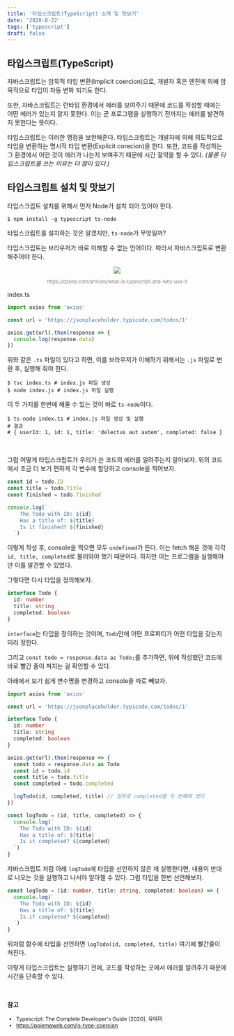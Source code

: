 ```yaml
---
title: '타입스크립트(TypeScript) 소개 및 맛보기'
date: '2020-8-22'
tags: ['typescript']
draft: false
---
```


## 타입스크립트(TypeScript)

자바스크립트는 암묵적 타입 변환(Implicit coercion)으로, 개발자 혹은 엔진에 의해 암묵적으로 타입이 자동 변화 되기도 한다.

또한, 자바스크립트는 런타임 환경에서 에러를 보여주기 때문에 코드를 작성할 때에는 어떤 에러가 있는지 알지 못한다. 이는 곧 프로그램을 실행하기 전까지는 에러를 발견하지 못한다는 뜻이다.

타입스크립트는 이러한 맹점을 보완해준다. 타입스크립트는 개발자에 의해 의도적으로 타입을 변환하는 명시적 타입 변환(Explicit corecion)을 한다. 또한, 코드를 작성하는 그 환경에서 어떤 것이 에러가 나는지 보여주기 때문에 시간 절약을 할 수 있다. _(물론 타입스크립트를 쓰는 이유는 더 많이 있다.)_

## 타입스크립트 설치 및 맛보기

타입스크립트 설치를 위해서 먼저 Node가 설치 되어 있어야 한다.

```shell
$ npm install -g typescript ts-node
```

타입스크립트를 설치하는 것은 알겠지만, `ts-node`가 무엇일까?

타입스크립트는 브라우저가 바로 이해할 수 없는 언어이다. 따라서 자바스크립트로 변환해주어야 한다.

<div style="text-align: center;"><img src="https://www.graycelltech.com/wp-content/uploads/2018/09/arrows1-1.png">
<p style="font-size: 11px; color: gray;">https://dzone.com/articles/what-is-typescript-and-why-use-it</p></div>

<span class="file-location">index.ts</span>

```ts
import axios from 'axios'

const url = 'https://jsonplaceholder.typicode.com/todos/1'

axios.get(url).then(response => {
  console.log(response.data)
})
```

위와 같은 `.ts` 파일이 있다고 하면, 이를 브라우저가 이해하기 위해서는 `.js` 파일로 변환 후, 실행해 줘야 한다.

```shell
$ tsc index.ts # index.js 파일 생성
$ node index.js # index.js 파일 실행
```

이 두 가지를 한번에 해줄 수 있는 것이 바로 `ts-node`이다.

```shell
$ ts-node index.ts # index.js 파일 생성 및 실행
# 결과
# { userId: 1, id: 1, title: 'delectus aut autem', completed: false }
```

<br />

그럼 어떻게 타입스크립트가 우리가 쓴 코드의 에러를 알려주는지 알아보자. 위의 코드에서 조금 더 보기 편하게 각 변수에 할당하고 console을 찍어보자.

```ts
const id = todo.ID
const title = todo.Title
const finished = todo.finished

console.log(`
    The Todo with ID: ${id}
    Has a title of: ${title}
    Is it finished? ${finished}
  `)
```

이렇게 작성 후, console을 찍으면 모두 `undefined`가 뜬다. 이는 fetch 해온 것에 각각 `id, title, completed`로 불러와야 했기 때문이다. 하지만 이는 프로그램을 실행해야만 이를 발견할 수 있었다.

그렇다면 다시 타입을 정의해보자.

```ts
interface Todo {
  id: number
  title: string
  completed: boolean
}
```

`interface`는 타입을 정의하는 것이며, `Todo`안에 어떤 프로퍼티가 어떤 타입을 갖는지 미리 정한다.

그리고 `const todo = response.data as Todo;`를 추가하면, 위에 작성했던 코드에 바로 빨간 줄이 쳐지는 걸 확인할 수 있다.

아래에서 보기 쉽게 변수명을 변경하고 console을 따로 빼보자.

```ts
import axios from 'axios'

const url = 'https://jsonplaceholder.typicode.com/todos/1'

interface Todo {
  id: number
  title: string
  completed: boolean
}

axios.get(url).then(response => {
  const todo = response.data as Todo
  const id = todo.id
  const title = todo.title
  const completed = todo.completed

  logTodo(id, completed, title) // 일부로 completed를 두 번째에 썼다
})

const logTodo = (id, title, completed) => {
  console.log(`
    The Todo with ID: ${id}
    Has a title of: ${title}
    Is it completed? ${completed}
  `)
}
```

자바스크립트 처럼 아래 `logTodo`에 타입을 선언하지 않은 채 실행한다면, 내용이 반대로 나오는 것을 실행하고 나서야 알아챌 수 있다. 그럼 타입을 한번 선언해보자.

```ts
const logTodo = (id: number, title: string, completed: boolean) => {
  console.log(`
    The Todo with ID: ${id}
    Has a title of: ${title}
    Is if completed? ${completed}
  `)
}
```

위처럼 함수에 타입을 선언하면 `logTodo(id, completed, title)` 여기에 빨간줄이 쳐진다.

이렇게 타입스크립트는 실행하기 전에, 코드를 작성하는 곳에서 에러를 알려주기 때문에 시간을 단축할 수 있다.

<br />

**참고**

<div style="font-size: 12px;">

- Typescript: The Complete Developer's Guide [2020], 유데미
- <https://poiemaweb.com/js-type-coercion>

</div>
